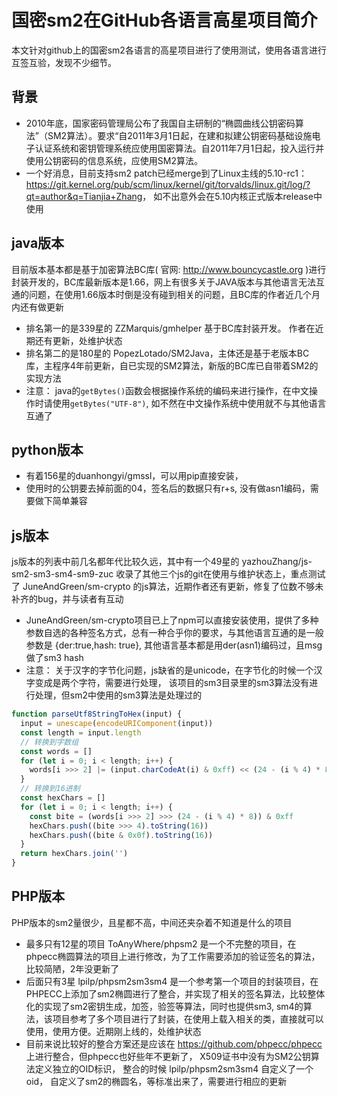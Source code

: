 # 国密sm2在GitHub各语言高星项目简介
本文针对github上的国密sm2各语言的高星项目进行了使用测试，使用各语言进行互签互验，发现不少细节。
## 背景
* 2010年底，国家密码管理局公布了我国自主研制的“椭圆曲线公钥密码算法”（SM2算法）。要求“自2011年3月1日起，在建和拟建公钥密码基础设施电子认证系统和密钥管理系统应使用国密算法。自2011年7月1日起，投入运行并使用公钥密码的信息系统，应使用SM2算法。
* 一个好消息，目前支持sm2 patch已经merge到了Linux主线的5.10-rc1：<https://git.kernel.org/pub/scm/linux/kernel/git/torvalds/linux.git/log/?qt=author&q=Tianjia+Zhang>， 如不出意外会在5.10内核正式版本release中使用

## java版本
目前版本基本都是基于加密算法BC库( 官网: <http://www.bouncycastle.org> )进行封装开发的，BC库最新版本是1.66，网上有很多关于JAVA版本与其他语言无法互通的问题，在使用1.66版本时倒是没有碰到相关的问题，且BC库的作者近几个月内还有做更新
* 排名第一的是339星的 ZZMarquis/gmhelper 基于BC库封装开发。 作者在近期还有更新，处维护状态
* 排名第二的是180星的 PopezLotado/SM2Java，主体还是基于老版本BC库，主程序4年前更新，自已实现的SM2算法，新版的BC库已自带着SM2的实现方法
* 注意： java的`getBytes()`函数会根据操作系统的编码来进行操作，在中文操作时请使用`getBytes("UTF-8")`, 如不然在中文操作系统中使用就不与其他语言互通了
## python版本
* 有着156星的duanhongyi/gmssl，可以用pip直接安装，
* 使用时的公钥要去掉前面的04，签名后的数据只有r+s, 没有做asn1编码，需要做下简单兼容
## js版本
js版本的列表中前几名都年代比较久远，其中有一个49星的 yazhouZhang/js-sm2-sm3-sm4-sm9-zuc 收录了其他三个js的git在使用与维护状态上，重点测试了 JuneAndGreen/sm-crypto 的js算法，近期作者还有更新，修复了位数不够未补齐的bug，并与读者有互动
* JuneAndGreen/sm-crypto项目已上了npm可以直接安装使用，提供了多种参数自选的各种签名方式，总有一种合乎你的要求，与其他语言互通的是一般参数是 {der:true,hash: true}, 其他语言基本都是用der(asn1)编码过，且msg做了sm3 hash
* 注意： 关于汉字的字节化问题，js缺省的是unicode，在字节化的时候一个汉字变成是两个字符，需要进行处理， 该项目的sm3目录里的sm3算法没有进行处理，但sm2中使用的sm3算法是处理过的
```javascript
function parseUtf8StringToHex(input) {
  input = unescape(encodeURIComponent(input))
  const length = input.length
  // 转换到字数组
  const words = []
  for (let i = 0; i < length; i++) {
    words[i >>> 2] |= (input.charCodeAt(i) & 0xff) << (24 - (i % 4) * 8)
  }
  // 转换到16进制
  const hexChars = []
  for (let i = 0; i < length; i++) {
    const bite = (words[i >>> 2] >>> (24 - (i % 4) * 8)) & 0xff
    hexChars.push((bite >>> 4).toString(16))
    hexChars.push((bite & 0x0f).toString(16))
  }
  return hexChars.join('')
}
```

## PHP版本
PHP版本的sm2量很少，且星都不高，中间还夹杂着不知道是什么的项目
* 最多只有12星的项目 ToAnyWhere/phpsm2 是一个不完整的项目，在phpecc椭圆算法的项目上进行修改，为了工作需要添加的验证签名的算法，比较简陋，2年没更新了
* 后面只有3星 lpilp/phpsm2sm3sm4 是一个参考第一个项目的封装项目，在PHPECC上添加了sm2椭圆进行了整合，并实现了相关的签名算法，比较整体化的实现了sm2密钥生成，加签，验签等算法，同时也提供sm3, sm4的算法，该项目参考了多个项目进行了封装，在使用上载入相关的类，直接就可以使用，使用方便。近期刚上线的，处维护状态
* 目前来说比较好的整合方案还是应该在 <https://github.com/phpecc/phpecc> 上进行整合，但phpecc也好些年不更新了，  X509证书中没有为SM2公钥算法定义独立的OID标识， 整合的时候 lpilp/phpsm2sm3sm4 自定义了一个oid， 自定义了sm2的椭圆名，等标准出来了，需要进行相应的更新
